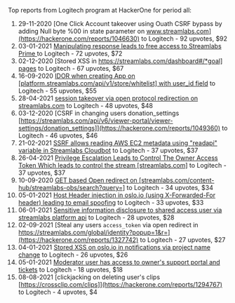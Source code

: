 Top reports from Logitech program at HackerOne for period all:

1. 29-11-2020 [One Click Account takeover using Ouath CSRF bypass by adding Null byte %00 in state parameter on  www.streamlabs.com](https://hackerone.com/reports/1046630) to Logitech - 92 upvotes, $92
2. 03-01-2021 [Manipulating response leads to free access to Streamlabs Prime ](https://hackerone.com/reports/1070510) to Logitech - 72 upvotes, $72
3. 02-12-2020 [Stored XSS in [https://streamlabs.com/dashboard#/*goal] pages](https://hackerone.com/reports/1049012) to Logitech - 67 upvotes, $67
4. 16-09-2020 [IDOR when creating App on [platform.streamlabs.com/api/v1/store/whitelist] with user_id field](https://hackerone.com/reports/983070) to Logitech - 55 upvotes, $55
5. 28-04-2021 [session takeover via open protocol redirection on streamlabs.com](https://hackerone.com/reports/1178239) to Logitech - 48 upvotes, $48
6. 03-12-2020 [CSRF in changing users donation_settings [https://streamlabs.com/api/v6/viewer-portal/viewer-settings/donation_settings]](https://hackerone.com/reports/1049360) to Logitech - 46 upvotes, $46
7. 21-02-2021 [SSRF allows reading AWS EC2 metadata using "readapi" variable in Streamlabs Cloudbot](https://hackerone.com/reports/1108418) to Logitech - 37 upvotes, $37
8. 26-04-2021 [Privilege Escalation Leads to Control The Owner Access Token Which leads to control the stream [streamlabs.com]](https://hackerone.com/reports/1174527) to Logitech - 37 upvotes, $37
9. 10-09-2020 [GET based Open redirect on [streamlabs.com/content-hub/streamlabs-obs/search?query=]](https://hackerone.com/reports/978680) to Logitech - 34 upvotes, $34
10. 05-01-2021 [Host Header injection in oslo.io (using X-Forwarded-For header) leading to email spoofing](https://hackerone.com/reports/1072277) to Logitech - 33 upvotes, $33
11. 06-01-2021 [Sensitive information disclosure to shared access user via streamlabs platform api](https://hackerone.com/reports/1072893) to Logitech - 28 upvotes, $28
12. 02-09-2021 [Steal any users `access_token` via open redirect in https://streamlabs.com/global/identity?popup=1&r=](https://hackerone.com/reports/1327742) to Logitech - 27 upvotes, $27
13. 04-01-2021 [Stored XSS on oslo.io in notifications via project name change](https://hackerone.com/reports/1070859) to Logitech - 26 upvotes, $26
14. 05-01-2021 [Moderator user has access to owner's support portal and tickets](https://hackerone.com/reports/1071918) to Logitech - 18 upvotes, $18
15. 08-08-2021 [clickjacking on deleting user's clips [https://crossclip.com/clips]](https://hackerone.com/reports/1294767) to Logitech - 4 upvotes, $4
